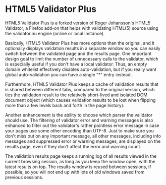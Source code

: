 # HTML5 Validator Plus

HTML5 Validator Plus is a forked version of Roger Johansson's HTML5 Validator, a Firefox add-on that helps with validating HTML(5) source using the validator.nu engine (online or local instance).

Basically, HTML5 Validator Plus has more options than the original, and it optionally displays validation results in a separate window so you can easily switch between the validated page and the results page. One important design goal to limit the number of unnecessary calls to the validator, which is especially useful if you don't have a local validator. Thus, an empty domain whitelist effectively disables auto-validation, but if you really want global auto-validation you can have a single "*" entry instead.

Furthermore, HTML5 Validator Plus keeps a cache of validation results that is shared between different tabs, compared to the original version, which ties the validation result to the relatively short-lived and isolated DOM document object (which causes validation results to be lost when flipping more than a few levels back and forth in the page history).

Another enhancement is the ability to choose which parser the validator should use. The filtering of validator error and warning messages is also enhanced to filter out the validator's rather pointless error message in case your pages use some other encoding than UTF-8. Just to make sure you don't miss out on any important message, all other messages, including info messages and suppressed error or warning messages, are displayed on the results page, even if they don't affect the error and warning count.

The validation results page keeps a running log of all results viewed in the current browsing session, as long as you keep the window open, with the latest results on top. The results window is reused between sessions, if possible, so you will not end up with lots of old windows saved from previous sessions.
